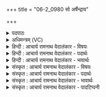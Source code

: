 +++
title = "06-2_0980 सो अर्षेन्द्राय"

+++
<details><summary>पदपाठः</summary>

सः꣢। अ꣣र्ष। इ꣡न्द्रा꣢꣯य। पी꣣त꣡ये꣢। ति꣣रः꣢। वा꣡रा꣢꣯णि। अ꣣व्य꣡या꣢। सी꣡द꣢꣯न्। ऋ꣣त꣡स्य꣢। यो꣡नि꣢꣯म्। आ। ९८०।
</details>

<details><summary>अधिमन्त्रम् (VC)</summary>

- पवमानः सोमः
- जमदग्निर्भार्गवः
- गायत्री
- षड्जः
</details>

<details><summary>हिन्दी : आचार्य रामनाथ वेदालंकार - विषयः</summary>

अगले मन्त्र में आनन्दरस के प्रवाह की आकाङ्क्षा की गयी है।
</details>

<details><summary>हिन्दी : आचार्य रामनाथ वेदालंकार - पदार्थः</summary>

पदार्थान्वय -  हे पवमान सोम अर्थात् प्रवाहशील ब्रह्मानन्दरस! (ऋतस्य योनिम्)सत्य के आश्रय परमात्मा के(आसीदन्)पास स्थित हुआ(सः)वह प्रशंसनीय तू(अव्यया)कठिनाई से अतिक्रमण किये जाने योग्य तथा(वाराणि)योगमार्ग से रोकनेवाले व्याधि,स्त्यान,संशय,प्रमाद,आलस्य आदि विघ्नों को(तिरः)तिरस्कृत करके(इन्द्राय पीतये)जीवात्मा के पान के लिए(अर्ष)प्रवाहित हो ॥२॥
</details>

<details><summary>हिन्दी : आचार्य रामनाथ वेदालंकार - भावार्थः</summary>

भावार्थ -  परमात्मा के पास से बहा हुआ परमानन्द का प्रवाह स्तोता की आत्मभूमि को सींचता हुआ उसे सद्गुणरूप शस्यों से श्यामल कर देता है ॥२॥
</details>

<details><summary>संस्कृत : आचार्य रामनाथ वेदालंकार - विषयः</summary>

अथानन्दरसप्रवाहमाकाङ्क्षते।
</details>

<details><summary>संस्कृत : आचार्य रामनाथ वेदालंकार - पदार्थः</summary>

पदार्थान्वय -  हे पवमान सोम प्रवहणशील ब्रह्मानन्दरस! (ऋतस्य योनिम्)सत्यस्य गृहं परमात्मानम्(आसीदन्)उपतिष्ठमानः(सः)प्रशंसनीयः त्वम्(अव्यया)अव्ययानि दुरतिक्रमणीयानि(वाराणि)योगमार्गाद् निवारकाणि व्याधिस्त्यानसंशयप्रमादालस्यादीनि विघ्नजालानि(तिरः)तिरस्कृत्य(इन्द्राय पीतये)जीवात्मनः पानाय(अर्ष)प्रस्रव ॥२॥
</details>

<details><summary>संस्कृत : आचार्य रामनाथ वेदालंकार - भावार्थः</summary>

भावार्थ -  परमात्मनः प्रस्रुतः परमानन्दप्रवाहः स्तोतुरात्मभूमिं सिञ्चंस्तां सद्गुणसस्यैः श्यामलां करोति ॥२॥
</details>

<details><summary>संस्कृत : आचार्य रामनाथ वेदालंकार - पादटिप्पनी</summary>

टिप्पनी -   १.ऋ० ९।६२।८,‘रोमा॑ण्य॒व्यया॑ सीद॒न् योना॒ वने॒ष्वा’ इति पाठः।
</details>